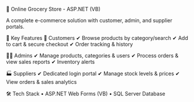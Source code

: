 🛒 Online Grocery Store - ASP.NET (VB)

A complete e-commerce solution with customer, admin, and supplier portals.

🔑 Key Features
👤 Customers
✔ Browse products by category/search
✔ Add to cart & secure checkout
✔ Order tracking & history

👨‍💼 Admins
✔ Manage products, categories & users
✔ Process orders & view sales reports
✔ Inventory alerts

🏭 Suppliers
✔ Dedicated login portal
✔ Manage stock levels & prices
✔ View orders & sales analytics

🛠️ Tech Stack
• ASP.NET Web Forms (VB)
• SQL Server Database
